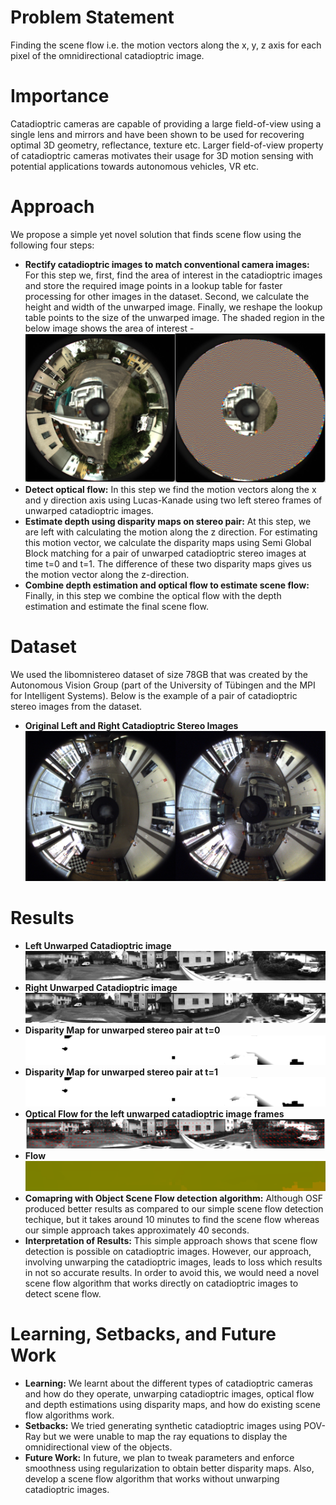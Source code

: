 # Problem Statement
Finding the scene flow i.e. the motion vectors along the x, y, z axis for each pixel of the omnidirectional catadioptric image. 

# Importance
Catadioptric cameras are capable of providing a large field-of-view using a single lens and mirrors and have been shown to be used for recovering optimal 3D geometry, reflectance, texture etc. Larger field-of-view  property of catadioptric cameras motivates their usage for 3D motion sensing with potential applications towards autonomous vehicles, VR etc. 

# Approach
We propose a simple yet novel solution that finds scene flow using the following four steps:
 - **Rectify catadioptric images to match conventional camera images:** For this step we, first, find the area of interest in the catadioptric images and store the required image points in a lookup table for faster processing for other images in the dataset. Second, we calculate the height and width of the unwarped image. Finally, we reshape the lookup table points to the size of the unwarped image. The shaded region in the below image shows the area of interest - 
        ![alt text](original_shaded_image.jpg)
 - **Detect optical flow:** In this step we find the motion vectors along the x and y direction axis using Lucas-Kanade using two left stereo frames of unwarped catadioptric images.
 - **Estimate depth using disparity maps on stereo pair:** At this step, we are left with calculating the motion along the z direction. For estimating this motion vector, we calculate the disparity maps using Semi Global Block matching for a pair of unwarped catadioptric stereo images at time t=0 and t=1. The difference of these two disparity maps gives us the motion vector along the z-direction.
 - **Combine depth estimation and optical flow to estimate scene flow:** Finally, in this step we combine the optical flow with the depth estimation and estimate the final scene flow.

# Dataset
We used the libomnistereo dataset of size 78GB that was created by the Autonomous Vision Group (part of the University of Tübingen and the MPI for Intelligent Systems). Below is the example of a pair of catadioptric stereo images from the dataset.
 - **Original Left and Right Catadioptric Stereo Images**
 ![alt text](stereo_pair.jpg)

# Results
 - **Left Unwarped Catadioptric image**
 ![alt text](Panoramic_view_left_0000005000.png)
 - **Right Unwarped Catadioptric image**
 ![alt text](Panoramic_view_right_0000005000.png)
 - **Disparity Map for unwarped stereo pair at t=0** 
 ![alt text](disparity_map_0.png)
 - **Disparity Map for unwarped stereo pair at t=1**
 ![alt text](disparity_map_1.png)
 - **Optical Flow for the left unwarped catadioptric image frames**
 ![alt text](optical_flow.png)
 - **Flow**
 ![alt text](scene_flow.png)
 - **Comapring with Object Scene Flow detection algorithm:** Although OSF produced better results as compared to our simple scene flow detection techique, but it takes around 10 minutes to find the scene flow whereas our simple approach takes approximately 40 seconds. 
 - **Interpretation of Results:** This simple approach shows that scene flow detection is possible on catadioptric images. However, our approach, involving unwarping the catadioptric images, leads to loss which results in not so accurate results. In order to avoid this, we would need a novel scene flow algorithm that works directly on catadioptric images to detect scene flow.
 
# Learning, Setbacks, and Future Work
 - **Learning:** We learnt about the different types of catadioptric cameras and how do they operate, unwarping catadioptric images, optical flow and depth estimations using disparity maps, and how do existing scene flow algorithms work.
 - **Setbacks:** We tried generating synthetic catadioptric images using POV-Ray but we were unable to map the ray equations to display the omnidirectional view of the objects.
 - **Future Work:** In future, we plan to tweak parameters and enforce smoothness using regularization to obtain better disparity maps. Also, develop a scene flow algorithm that works without unwarping catadioptric images.
